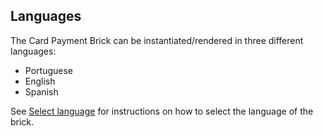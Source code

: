 ## Languages

The Card Payment Brick can be instantiated/rendered in three different languages:

* Portuguese
* English 
* Spanish

See [Select language](/docs/checkout-bricks/configurations/choose-language) for instructions on how to select the language of the brick.
